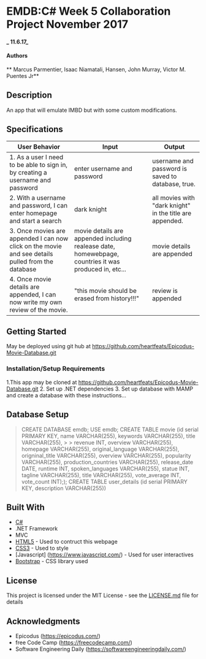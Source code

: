 # EMDB:C# Week 5 Collaboration Project November 2017

#### _ 11.6.17_

#### Authors
**
Marcus Parmentier, Isaac Niamatali, Hansen, John Murray, Victor M. Puentes Jr**

## Description

An app that will emulate IMBD but with some custom modifications.

## Specifications

| User Behavior | Input | Output |
|---|---|---|
|1. As a user I need to be able to sign in, by creating a username and password | enter username and password | username and password is saved to database, true. |
|2. With a username and password, I can enter homepage and start a search | dark knight | all movies with "dark knight" in the title are appended. |
|3. Once movies are appended I can now click on the movie and see details pulled from the database | movie details are appended including realease date, homewebpage, countries it was produced in, etc... | movie details are appended |
|4. Once movie details are appended, I can now write my own review of the movie. | "this movie should be erased from history!!!" | review is appended |


## Getting Started

May be deployed using git hub at  https://github.com/heartfeats/Epicodus-Movie-Database.git

### Installation/Setup Requirements
1.This app may be cloned at https://github.com/heartfeats/Epicodus-Movie-Database.git
2. Set up .NET dependencies
3. Set up database with MAMP and create a database with these instructions...

## Database Setup
> CREATE DATABASE emdb;
> USE emdb;
> CREATE TABLE movie (id serial PRIMARY KEY, name VARCHAR(255), keywords VARCHAR(255), title VARCHAR(255), > > revenue INT, overview VARCHAR(255), homepage VARCHAR(255), original_language VARCHAR(255), origninal_title VARCHAR(255), overview VARCHAR(255), popularity VARCHAR(255), production_countries VARCHAR(255), release_date DATE, runtime INT, spoken_languages VARCHAR(255), statue INT, tagline VARCHAR(255), title VARCHAR(255), vote_average INT, vote_count INT););
> CREATE TABLE user_details (id serial PRIMARY KEY, description VARCHAR(255))


## Built With

* [C#](https://learnhowtoprogram.com/couses/c#)
* .NET Framework
* MVC
* [HTML5](https://developer.mozilla.org/en-US/docs/Web/Guide/HTML/HTML5) - Used to contruct this webpage
* [CSS3](http://html.com/css/) - Used to style
* [Javascript] (https://www.javascript.com/) - Used for user interactives
* [Bootstrap](http://getbootstrap.com/) - CSS library used



## License

This project is licensed under the MIT License - see the [LICENSE.md](LICENSE.md) file for details

## Acknowledgments

* Epicodus (https://epicodus.com/)
* free Code Camp (https://freecodecamp.com/)
* Software Engineering Daily (https://softwareengineeringdaily.com/)
